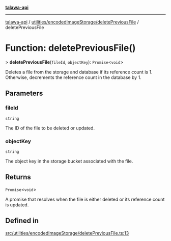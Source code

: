 [**talawa-api**](../../../../README.md)

***

[talawa-api](../../../../modules.md) / [utilities/encodedImageStorage/deletePreviousFile](../README.md) / deletePreviousFile

# Function: deletePreviousFile()

\> **deletePreviousFile**(`fileId`, `objectKey`): `Promise`\<`void`\>

Deletes a file from the storage and database if its reference count is 1.
Otherwise, decrements the reference count in the database by 1.

## Parameters

### fileId

`string`

The ID of the file to be deleted or updated.

### objectKey

`string`

The object key in the storage bucket associated with the file.

## Returns

`Promise`\<`void`\>

A promise that resolves when the file is either deleted or its reference count is updated.

## Defined in

[src/utilities/encodedImageStorage/deletePreviousFile.ts:13](https://github.com/PalisadoesFoundation/talawa-api/blob/832d310bae30bd8cb45fb1b44f62dd776dccc52f/src/utilities/encodedImageStorage/deletePreviousFile.ts#L13)
